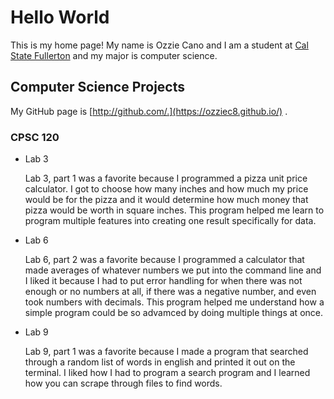 # Hello World

This is my home page! My name is Ozzie Cano and I am a student at [Cal State Fullerton](http://www.fullerton.edu/) and my major is computer science.

## Computer Science Projects

My GitHub page is [http://github.com/.](https://ozziec8.github.io/) .

### CPSC 120

* Lab 3

    Lab 3, part 1 was a favorite because I programmed a pizza unit price 
    calculator. I got to choose how many inches and how much my price 
    would be for the pizza and it would determine how much money that
    pizza would be worth in square inches. This program helped me 
    learn to program multiple features into creating one result 
    specifically for data.
    
* Lab 6

    Lab 6, part 2 was a favorite because I programmed a calculator
    that made averages of whatever numbers we put into the command line
    and I liked it because I had to put error handling for when there 
    was not enough or no numbers at all, if there was a negative number,
    and even took numbers with decimals. This program helped me 
    understand how a simple program could be so advamced by doing 
    multiple things at once.
    
* Lab 9

    Lab 9, part 1 was a favorite because I made a program that 
    searched through a random list of words in english and printed it
    out on the terminal. I liked how I had to program a search program
    and I learned how you can scrape through files to find words.
